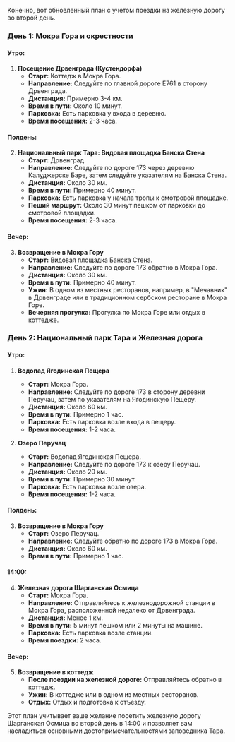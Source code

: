 Конечно, вот обновленный план с учетом поездки на железную дорогу во второй день.

### День 1: Мокра Гора и окрестности

#### Утро:

1. **Посещение Дрвенграда (Кустендорфа)**
   - **Старт:** Коттедж в Мокра Гора.
   - **Направление:** Следуйте по главной дороге E761 в сторону Дрвенграда.
   - **Дистанция:** Примерно 3-4 км.
   - **Время в пути:** Около 10 минут.
   - **Парковка:** Есть парковка у входа в деревню.
   - **Время посещения:** 2-3 часа.

#### Полдень:

2. **Национальный парк Тара: Видовая площадка Банска Стена**
   - **Старт:** Дрвенград.
   - **Направление:** Следуйте по дороге 173 через деревню Калуджерске Баре, затем следуйте указателям на Банска Стена.
   - **Дистанция:** Около 30 км.
   - **Время в пути:** Примерно 40 минут.
   - **Парковка:** Есть парковка у начала тропы к смотровой площадке.
   - **Пеший маршрут:** Около 30 минут пешком от парковки до смотровой площадки.
   - **Время посещения:** 2-3 часа.

#### Вечер:

3. **Возвращение в Мокра Гору**
   - **Старт:** Видовая площадка Банска Стена.
   - **Направление:** Следуйте по дороге 173 обратно в Мокра Гора.
   - **Дистанция:** Около 30 км.
   - **Время в пути:** Примерно 40 минут.
   - **Ужин:** В одном из местных ресторанов, например, в "Мечавник" в Дрвенграде или в традиционном сербском ресторане в Мокра Горе.
   - **Вечерняя прогулка:** Прогулка по Мокра Горе или отдых в коттедже.

### День 2: Национальный парк Тара и Железная дорога

#### Утро:

1. **Водопад Ягодинская Пещера**
   - **Старт:** Мокра Гора.
   - **Направление:** Следуйте по дороге 173 в сторону деревни Перучац, затем по указателям на Ягодинскую Пещеру.
   - **Дистанция:** Около 60 км.
   - **Время в пути:** Примерно 1 час.
   - **Парковка:** Есть парковка возле входа в пещеру.
   - **Время посещения:** 1-2 часа.

2. **Озеро Перучац**
   - **Старт:** Водопад Ягодинская Пещера.
   - **Направление:** Следуйте по дороге 173 к озеру Перучац.
   - **Дистанция:** Около 20 км.
   - **Время в пути:** Примерно 30 минут.
   - **Парковка:** Есть парковка возле озера.
   - **Время посещения:** 1-2 часа.

#### Полдень:

3. **Возвращение в Мокра Гору**
   - **Старт:** Озеро Перучац.
   - **Направление:** Следуйте обратно по дороге 173 в Мокра Гора.
   - **Дистанция:** Около 60 км.
   - **Время в пути:** Примерно 1 час.

#### 14:00:

4. **Железная дорога Шарганская Осмица**
   - **Старт:** Мокра Гора.
   - **Направление:** Отправляйтесь к железнодорожной станции в Мокра Гора, расположенной недалеко от Дрвенграда.
   - **Дистанция:** Менее 1 км.
   - **Время в пути:** 5 минут пешком или 2 минуты на машине.
   - **Парковка:** Есть парковка возле станции.
   - **Время поездки:** 2 часа.

#### Вечер:

5. **Возвращение в коттедж**
   - **После поездки на железной дороге:** Отправляйтесь обратно в коттедж.
   - **Ужин:** В коттедже или в одном из местных ресторанов.
   - **Отдых:** Отдых и подготовка к отъезду.

Этот план учитывает ваше желание посетить железную дорогу Шарганская Осмица во второй день в 14:00 и позволяет вам насладиться основными достопримечательностями заповедника Тара.